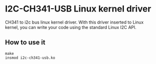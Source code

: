 I2C-CH341-USB Linux kernel driver
=================
CH341 to i2c bus linux kernel driver. With this driver inserted to Linux kernel, you can write your code using the standard Linux I2C API.
## How to use it
```
make
insmod i2c-ch341-usb.ko
```

